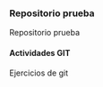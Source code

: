### Repositorio prueba
Repositorio prueba 
#### Actividades GIT
Ejercicios de git
[](www.google.com)
